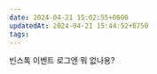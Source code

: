 ```yaml
---
date: 2024-04-21 15:02:55+0000
updatedAt: 2024-04-21 15:44:52+8750
tags: 
---
```

빈스톡 이벤트 로그엔 뭐 없나용?
